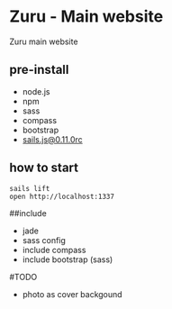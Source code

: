# Zuru - Main website

Zuru main website

## pre-install

 * node.js
 * npm
 * sass
 * compass
 * bootstrap
 * sails.js@0.11.0rc

## how to start

```
sails lift
open http://localhost:1337
```

##include

 * jade
 * sass config
 * include compass
 * include bootstrap (sass)

#TODO

 * photo as cover backgound

